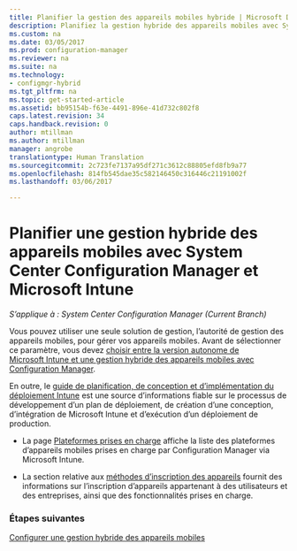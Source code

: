 ```yaml
---
title: Planifier la gestion des appareils mobiles hybride | Microsoft Docs
description: Planifiez la gestion hybride des appareils mobiles avec System Center Configuration Manager et Microsoft Intune.
ms.custom: na
ms.date: 03/05/2017
ms.prod: configuration-manager
ms.reviewer: na
ms.suite: na
ms.technology:
- configmgr-hybrid
ms.tgt_pltfrm: na
ms.topic: get-started-article
ms.assetid: bb95154b-f63e-4491-896e-41d732c802f8
caps.latest.revision: 34
caps.handback.revision: 0
author: mtillman
ms.author: mtillman
manager: angrobe
translationtype: Human Translation
ms.sourcegitcommit: 2c723fe7137a95df271c3612c88805efd8fb9a77
ms.openlocfilehash: 814fb545dae35c582146450c316446c21191002f
ms.lasthandoff: 03/06/2017

---
```

# <a name="plan-for-hybrid-mobile-device-management-mdm-with-system-center-configuration-manager-and-microsoft-intune"></a>Planifier une gestion hybride des appareils mobiles avec System Center Configuration Manager et Microsoft Intune

*S’applique à : System Center Configuration Manager (Current Branch)*

Vous pouvez utiliser une seule solution de gestion, l’autorité de gestion des appareils mobiles, pour gérer vos appareils mobiles. Avant de sélectionner ce paramètre, vous devez [choisir entre la version autonome de Microsoft Intune et une gestion hybride des appareils mobiles avec Configuration Manager](../understand/choose-between-standalone-intune-and-hybrid-mobile-device-management.md).

En outre, le [guide de planification, de conception et d’implémentation du déploiement Intune](https://docs.microsoft.com/en-us/intune/plan-design/introduction) est une source d’informations fiable sur le processus de développement d’un plan de déploiement, de création d’une conception, d’intégration de Microsoft Intune et d’exécution d’un déploiement de production.

- La page [Plateformes prises en charge](supported-device-platforms-for-hybrid.md) affiche la liste des plateformes d’appareils mobiles prises en charge par Configuration Manager via Microsoft Intune.

- La section relative aux [méthodes d’inscription des appareils](device-enrollment-methods.md) fournit des informations sur l’inscription d’appareils appartenant à des utilisateurs et des entreprises, ainsi que des fonctionnalités prises en charge.


### <a name="next-steps"></a>Étapes suivantes
 [Configurer une gestion hybride des appareils mobiles](../deploy-use/setup-hybrid-mdm.md)


